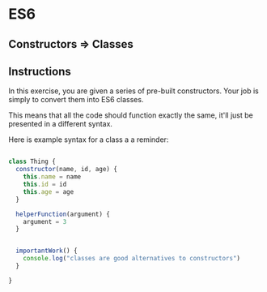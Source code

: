 # ES6

## Constructors => Classes

## Instructions

In this exercise, you are given a series of pre-built constructors. Your job is simply to convert them into ES6 classes.

This means that all the code should function exactly the same, it'll just be presented in a different syntax.

Here is example syntax for a class a a reminder:

```javascript

class Thing {
  constructor(name, id, age) {
    this.name = name
    this.id = id
    this.age = age
  }

  helperFunction(argument) {
    argument = 3
  }


  importantWork() {
    console.log("classes are good alternatives to constructors")
  }

}

```